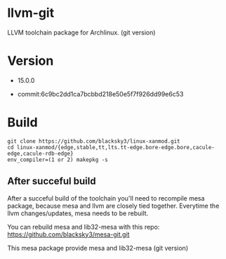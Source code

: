 # llvm-git

LLVM toolchain package for Archlinux. (git version)

# Version

- 15.0.0

- commit:6c9bc2dd1ca7bcbbd218e50e5f7f926dd99e6c53

# Build

    git clone https://github.com/blacksky3/linux-xanmod.git
    cd linux-xanmod/{edge,stable,tt,lts.tt-edge.bore-edge.bore,cacule-edge,cacule-rdb-edge}
    env_compiler=(1 or 2) makepkg -s
    
## After succeful build

After a succeful build of the toolchain you'll need to recompile mesa package, because mesa and llvm are closely tied together. Everytime the llvm changes/updates, mesa needs to be rebuilt.

You can rebuild mesa and lib32-mesa with this repo: https://github.com/blacksky3/mesa-git.git

This mesa package provide mesa and lib32-mesa (git version)
